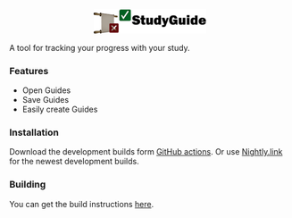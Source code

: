 <p align="center">
<picture>
  <source media="(prefers-color-scheme: dark)" srcset="/program_info/SG-DarkMode.svg">
  <source media="(prefers-color-scheme: light)" srcset="/program_info/SG-LightMode.svg">
  <img alt="StudyGuide" src="/program_info/SG-LightMode.svg" width="40%">
</picture>
</p>

A tool for tracking your progress with your study.

### Features

* Open Guides
* Save Guides
* Easily create Guides

### Installation

<!--Download the latest version from GitHub Releases. -->

Download the development builds form [GitHub actions](https://github.com/JesseRobot01/StudyGuide/actions).
Or use [Nightly.link](https://nightly.link/JesseRobot01/StudyGuide/workflows/dev-build/master) for the newest development builds.

### Building

You can get the build instructions [here](https://github.com/JesseRobot01/StudyGuide/wiki/Building).